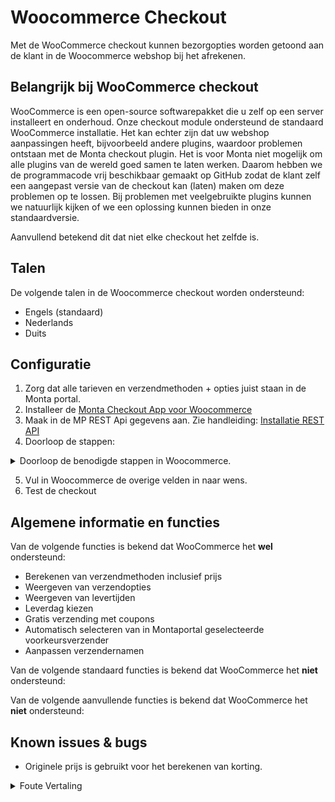 # Woocommerce Checkout

Met de WooCommerce checkout kunnen bezorgopties worden getoond aan de klant in de Woocommerce webshop bij het afrekenen.


## Belangrijk bij WooCommerce checkout

WooCommerce is een open-source softwarepakket die u zelf op een server installeert en onderhoud. Onze checkout module ondersteund de standaard WooCommerce installatie. Het kan echter zijn dat uw webshop aanpassingen heeft, bijvoorbeeld andere plugins, waardoor problemen ontstaan met de Monta checkout plugin. Het is voor Monta niet mogelijk om alle plugins van de wereld goed samen te laten werken. Daarom hebben we de programmacode vrij beschikbaar gemaakt op GitHub zodat de klant zelf een aangepast versie van de checkout kan (laten) maken om deze problemen op te lossen. Bij problemen met veelgebruikte plugins kunnen we natuurlijk kijken of we een oplossing kunnen bieden in onze standaardversie.

Aanvullend betekend dit dat niet elke checkout het zelfde is.

## Talen

De volgende talen in de Woocommerce checkout worden ondersteund:
- Engels (standaard)
- Nederlands
- Duits

## Configuratie

1. Zorg dat alle tarieven en verzendmethoden + opties juist staan in de Monta portal.
2. Installeer de [Monta Checkout App voor Woocommerce](https://wordpress.org/plugins/montapacking-checkout-woocommerce-extension/)
4. Maak in de MP REST Api gegevens aan. Zie handleiding: [Installatie REST API](../../../Handleidingen/Installatie-%2D-Rest-API)
5. Doorloop de stappen:
<details closed>
<summary> Doorloop de benodigde stappen in Woocommerce.</summary>

![image.png](../../../Attachments/image-be8f41c0-f887-4b7b-bfac-d8d481503ef9.png)
Veld "Shop" in Wordpress staat gelijk aan "Channel" in de Montaportal [(**Channel**)](https://www.montaportal.nl/Home/CustomerSettings)
Velden "Username" en "Password kun je doormiddel van de REST API credentials  uit stap 4 invullen.

</details>

5. Vul in Woocommerce de overige velden in naar wens.
6. Test de checkout

## Algemene informatie en functies

Van de volgende functies is bekend dat WooCommerce het **wel** ondersteund:
- Berekenen van verzendmethoden inclusief prijs
- Weergeven van verzendopties
- Weergeven van levertijden
- Leverdag kiezen
- Gratis verzending met coupons
- Automatisch selecteren van in Montaportal geselecteerde voorkeursverzender
- Aanpassen verzendernamen

Van de volgende standaard functies is bekend dat WooCommerce het **niet** ondersteund:


Van de volgende aanvullende functies is bekend dat WooCommerce het **niet** ondersteund:



## Known issues & bugs
- Originele prijs is gebruikt voor het berekenen van korting.

<details closed>
<summary> Foute Vertaling</summary>

Mogelijke oorzaken in fouten vertaling:
Er kan een fout in de website zitten die veroorzaakt dat niet het juiste vertaalbestand wordt ingeladen door Wordpress (montapacking-checkout.nl-NL).

Wellicht dat een plug-in in conflict is wat leidt tot een JS foutmelding. Ook zou het kunnen zijn dat de "server-locale" van PHP anders is dan nl_NL.

</details>
